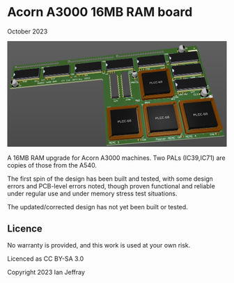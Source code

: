 # Acorn A3000 16MB RAM board

October 2023


![3D View](Generated/A3000_16MB_3D_View.PNG)

A 16MB RAM upgrade for Acorn A3000 machines.  Two PALs (IC39,IC71) are copies of those from the A540.

The first spin of the design has been built and tested, with some design errors and PCB-level errors noted, though proven functional and reliable under regular use and under memory stress test situations.

The updated/corrected design has not yet been built or tested.


## Licence

No warranty is provided, and this work is used at your own risk.  

Licenced as CC BY-SA 3.0

Copyright 2023 Ian Jeffray

